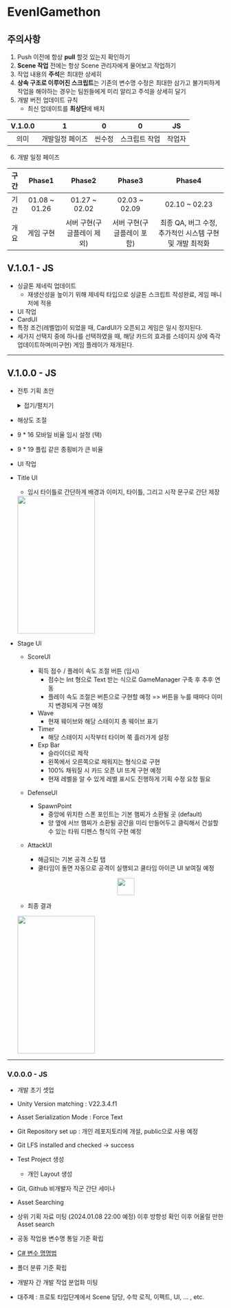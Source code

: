 # EvenIGamethon

## 주의사항
1. Push 이전에 항상 **pull** 할것 있는지 확인하기
2. **Scene 작업** 전에는 항상 Scene 관리자에게 물어보고 작업하기
3. 작업 내용의 **주석**은 최대한 상세히
4. **상속 구조로 이루어진 스크립트**는 기존의 변수명 수정은 최대한 삼가고 불가피하게 작업을 해야하는 경우는 팀원들에게 미리 알리고 주석을 상세히 달기
5. 개발 버전 업데이트 규칙
   - 최신 업데이트를 **최상단**에 배치

|V.1.0.0  | 1             | 0            |  0           | JS      |
|:-------:|:-------------:|:------------:|:------------:|:-------:|
|   의미  | 개발일정 페이즈 | 씬수정       | 스크립트 작업 |작업자    |

6. 개발 일정 페이즈  

|구간   |    Phase1    |     Phase2   |      Phase3   |     Phase4    |
|:----:|:------------:|:------------:|:-------------:|:-------------:|
|기간| 01.08 ~ 01.26 | 01.27 ~ 02.02 | 02.03 ~ 02.09 | 02.10 ~ 02.23 |
|개요| 게임 구현 | 서버 구현(구글플레이 제외) | 서버 구현(구글플레이 포함) | 최종 QA, 버그 수정, 추가적인 시스템 구현 및 개발 최적화| 

## V.1.0.1 - JS
- 싱글톤 제네릭 업데이트
  - 재생산성을 높이기 위해 제네릭 타입으로 싱글톤 스크립트 작성완료, 게임 매니저에 적용
- UI 작업
 - CardUI
  - 특정 조건(레벨업)이 되었을 때, CardUI가 오픈되고 게임은 일시 정지된다.
  - 세가지 선택지 중에 하나를 선택하였을 때, 해당 카드의 효과를 스테이지 상에 즉각 업데이트하며(미구현) 게임 플레이가 재개된다. 

---
## V.1.0.0 - JS
- 전투 기획 초안
  <details>
  <summary> 접기/펼치기 </summary>  
    
  <img src = "https://github.com/Jinlee0206/Jinlee0206.github.io/assets/105345909/ae6f4c1b-b2de-4e65-a4fb-89fe67223a1a" width = "420" height = "930">
 </details>

- 해상도 조절  
 - 9 * 16 모바일 비율 임시 설정 (택)
 - 9 * 19 플립 같은 종횡비가 큰 비율

- UI 작업
 - Title UI
   - 임시 타이틀로 간단하게 배경과 이미지, 타이틀, 그리고 시작 문구로 간단 제장  
   <img src = "https://github.com/Jinlee0206/Jinlee0206.github.io/assets/105345909/a1f63735-e03f-4134-b89e-c71f951d7c5e" width = "180" height = "320">

 - Stage UI
   - ScoreUI
     - 획득 점수 / 플레이 속도 조절 버튼 (임시)
       - 점수는 Int 형으로 Text 받는 식으로 GameManager 구축 후 추후 연동
       - 플레이 속도 조절은 버튼으로 구현할 예정 => 버튼을 누를 때마다 이미지 변경되게 구현 예정 
     - Wave  
       - 현재 웨이브와 해당 스테이지 총 웨이브 표기
     - Timer
       - 해당 스테이지 시작부터 타이머 쭉 흘러가게 설정
     - Exp Bar
       - 슬라이더로 제작
       - 왼쪽에서 오른쪽으로 채워지는 형식으로 구현
       - 100% 채워질 시 카드 오픈 UI 뜨게 구현 예정
       - 현재 레벨을 알 수 있게 레벨 표시도 진행하게 기획 수정 요청 필요
   - DefenseUI
     - SpawnPoint
       - 중앙에 위치한 스폰 포인트는 기본 햄찌가 소환될 곳 (default)
       - 양 옆에 서브 햄찌가 소환될 공간을 미리 만들어두고 클릭해서 건설할 수 있는 타워 디펜스 형식의 구현 예정  
       
   - AttackUI
     - 해금되는 기본 공격 스킬 탭
     - 쿨타임이 돌면 자동으로 공격이 실행되고 쿨타임 아이콘 UI 보여질 예정
     <p align="center"> <img src = "https://github.com/Jinlee0206/Jinlee0206.github.io/assets/105345909/87342756-c30a-4d58-b753-39cf4a6e4f3e" width = "40" height = "40">

   - 최종 결과   
    <img src = "https://github.com/Jinlee0206/Jinlee0206.github.io/assets/105345909/6caae26b-e6ab-4e0d-a905-7df65e6b70b9" width = "180" height = "320">
    
---

### V.0.0.0 - JS
- 개발 초기 셋업
 - Unity Version matching : V22.3.4.f1  
 - Asset Serialization Mode : Force Text  
 - Git Repository set up : 개인 레포지토리에 개설, public으로 사용 예정  
 - Git LFS installed and checked -> success  
 - Test Project 생성  
   - 개인 Layout 생성

- Git, Github 비개발자 직군 간단 세미나

- Asset Searching
 - 상위 기획 자료 미팅 (2024.01.08 22:00 예정) 이후 방향성 확인 이후 어울릴 만한 Asset search
   
- 공동 작업용 변수명 통일 기준 확립
 - [C# 변수 명명법](https://jinlee0206.github.io/develop/Naming.html)
 - 폴더 분류 기준 확립

- 개발자 간 개발 작업 분업화 미팅
 - 대주제 : 프로토 타입단계에서 Scene 담당, 수학 로직, 이펙트, UI, ... , etc.
